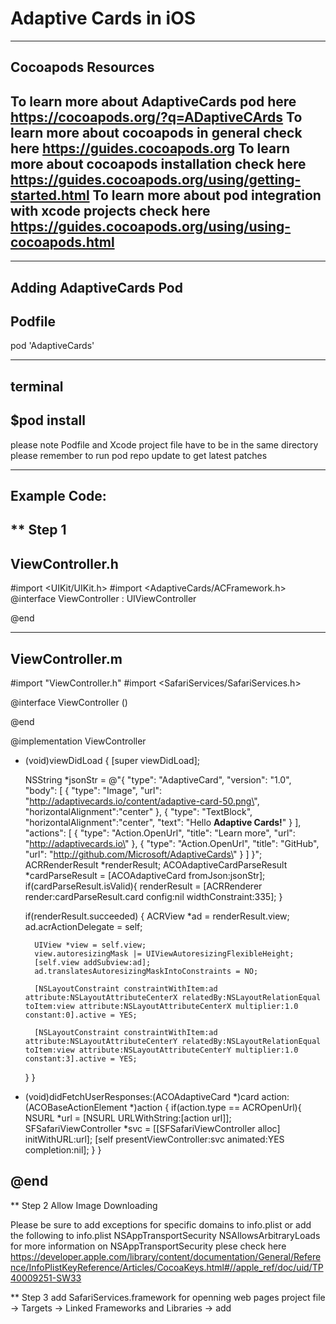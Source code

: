# Adaptive Cards in iOS
--------------------------------------------------------------------------------
Cocoapods Resources
--------------------------------------------------------------------------------
To learn more about AdaptiveCards pod  here https://cocoapods.org/?q=ADaptiveCArds
To learn more about cocoapods in general check here https://guides.cocoapods.org
To learn more about cocoapods installation check here https://guides.cocoapods.org/using/getting-started.html
To learn more about pod integration with xcode projects check here https://guides.cocoapods.org/using/using-cocoapods.html
--------------------------------------------------------------------------------

--------------------------------------------------------------------------------
Adding AdaptiveCards Pod
--------------------------------------------------------------------------------
Podfile
--------------------------------------------------------------------------------
pod 'AdaptiveCards'

--------------------------------------------------------------------------------
terminal
--------------------------------------------------------------------------------
$pod install
--------------------------------------------------------------------------------
please note Podfile and Xcode project file have to be in the same directory
please remember to run pod repo update to get latest patches 

--------------------------------------------------------------------------------
Example Code:
--------------------------------------------------------------------------------
** Step 1 
--------------------------------------------------------------------------------
ViewController.h
--------------------------------------------------------------------------------
#import <UIKit/UIKit.h>
#import <AdaptiveCards/ACFramework.h>
@interface ViewController : UIViewController<ACRActionDelegate>


@end


--------------------------------------------------------------------------------
ViewController.m
--------------------------------------------------------------------------------
#import "ViewController.h"
#import <SafariServices/SafariServices.h>

@interface ViewController ()

@end

@implementation ViewController

- (void)viewDidLoad {
    [super viewDidLoad];

    NSString *jsonStr = @"{ \"type\": \"AdaptiveCard\", \"version\": \"1.0\", \"body\": [ { \"type\": \"Image\", \"url\": \"http://adaptivecards.io/content/adaptive-card-50.png\", \"horizontalAlignment\":\"center\" }, { \"type\": \"TextBlock\", \"horizontalAlignment\":\"center\", \"text\": \"Hello **Adaptive Cards!**\" } ], \"actions\": [ { \"type\": \"Action.OpenUrl\", \"title\": \"Learn more\", \"url\": \"http://adaptivecards.io\" }, { \"type\": \"Action.OpenUrl\", \"title\": \"GitHub\", \"url\": \"http://github.com/Microsoft/AdaptiveCards\" } ] }";
    ACRRenderResult *renderResult;
    ACOAdaptiveCardParseResult *cardParseResult = [ACOAdaptiveCard fromJson:jsonStr];
    if(cardParseResult.isValid){
        renderResult = [ACRRenderer render:cardParseResult.card config:nil widthConstraint:335];
    }

    if(renderResult.succeeded)
    {
        ACRView *ad = renderResult.view;
        ad.acrActionDelegate = self;
        
        UIView *view = self.view;
        view.autoresizingMask |= UIViewAutoresizingFlexibleHeight;
        [self.view addSubview:ad];
        ad.translatesAutoresizingMaskIntoConstraints = NO;
        
        [NSLayoutConstraint constraintWithItem:ad attribute:NSLayoutAttributeCenterX relatedBy:NSLayoutRelationEqual toItem:view attribute:NSLayoutAttributeCenterX multiplier:1.0 constant:0].active = YES;

        [NSLayoutConstraint constraintWithItem:ad attribute:NSLayoutAttributeCenterY relatedBy:NSLayoutRelationEqual toItem:view attribute:NSLayoutAttributeCenterY multiplier:1.0 constant:3].active = YES;
    }
}

- (void)didFetchUserResponses:(ACOAdaptiveCard *)card action:(ACOBaseActionElement *)action
{
    if(action.type == ACROpenUrl){
        NSURL *url = [NSURL URLWithString:[action url]];
        SFSafariViewController *svc = [[SFSafariViewController alloc] initWithURL:url];
        [self presentViewController:svc animated:YES completion:nil];
    }
}

@end
--------------------------------------------------------------------------------

** Step 2 
Allow Image Downloading

Please be sure to add exceptions for specific domains to info.plist or add the following to info.plist 
<key>NSAppTransportSecurity</key>
    <dict>
     <key>NSAllowsArbitraryLoads</key>
     <true/>
    </dict>
for more information on NSAppTransportSecurity plese check here https://developer.apple.com/library/content/documentation/General/Reference/InfoPlistKeyReference/Articles/CocoaKeys.html#//apple_ref/doc/uid/TP40009251-SW33

** Step 3
add SafariServices.framework for openning web pages
project file -> Targets -> Linked Frameworks and Libraries -> add
